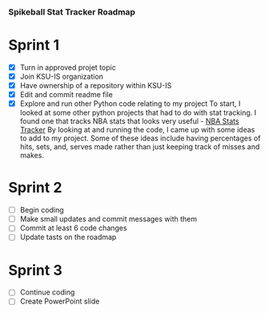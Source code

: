 ### Spikeball Stat Tracker Roadmap
# Sprint 1
- [x] Turn in approved projet topic
- [x] Join KSU-IS organization
- [x] Have ownership of a repository within KSU-IS
- [x] Edit and commit readme file
- [x] Explore and run other Python code relating to my project
        To start, I looked at some other python projects that had to do with stat tracking. I found one that tracks NBA stats that looks very useful - [NBA Stats Tracker](https://github.com/dblackrun/nba-stats-tracking)
        By looking at and running the code, I came up with some ideas to add to my project. Some of these ideas include having percentages of hits, sets, and, serves made rather than just keeping track of misses and makes.

# Sprint 2
- [ ] Begin coding
- [ ] Make small updates and commit messages with them
- [ ] Commit at least 6 code changes
- [ ] Update tasts on the roadmap

# Sprint 3
- [ ] Continue coding
- [ ] Create PowerPoint slide

